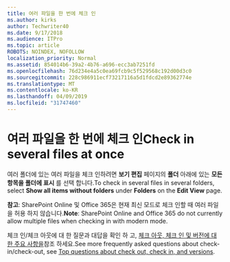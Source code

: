 ```yaml
---
title: 여러 파일을 한 번에 체크 인
ms.author: kirks
author: Techwriter40
ms.date: 9/17/2018
ms.audience: ITPro
ms.topic: article
ROBOTS: NOINDEX, NOFOLLOW
localization_priority: Normal
ms.assetid: 854014b6-39a2-4b76-a696-ecc3ab7251fd
ms.openlocfilehash: 76d234e4a5c0ea69fcb9c5f529568c192d00d3c0
ms.sourcegitcommit: 228c986911ecf73217116a5d1fdcd2e89362774e
ms.translationtype: MT
ms.contentlocale: ko-KR
ms.lasthandoff: 04/09/2019
ms.locfileid: "31747460"
---
```

# <a name="check-in-several-files-at-once"></a><span data-ttu-id="a498a-102">여러 파일을 한 번에 체크 인</span><span class="sxs-lookup"><span data-stu-id="a498a-102">Check in several files at once</span></span>

<span data-ttu-id="a498a-103">여러 폴더에 있는 여러 파일을 체크 인하려면 **보기 편집** 페이지의 **폴더** 아래에 있는 **모든 항목을 폴더에 표시** 를 선택 합니다.</span><span class="sxs-lookup"><span data-stu-id="a498a-103">To check in several files in several folders, select **Show all items without folders** under **Folders** on the **Edit View** page.</span></span> 
  
 <span data-ttu-id="a498a-104">**참고**: SharePoint Online 및 Office 365은 현재 최신 모드로 체크 인할 때 여러 파일을 허용 하지 않습니다.</span><span class="sxs-lookup"><span data-stu-id="a498a-104">**Note**: SharePoint Online and Office 365 do not currently allow multiple files when checking in with modern mode.</span></span> 
  
<span data-ttu-id="a498a-105">체크 인/체크 아웃에 대 한 질문과 대답을 확인 하 고, [체크 아웃, 체크 인 및 버전에 대 한 주요 사항을](https://go.microsoft.com/fwlink/?linkid=2018786)참조 하세요.</span><span class="sxs-lookup"><span data-stu-id="a498a-105">See more frequently asked questions about check-in/check-out, see [Top questions about check out, check in, and versions](https://go.microsoft.com/fwlink/?linkid=2018786).</span></span>
  

